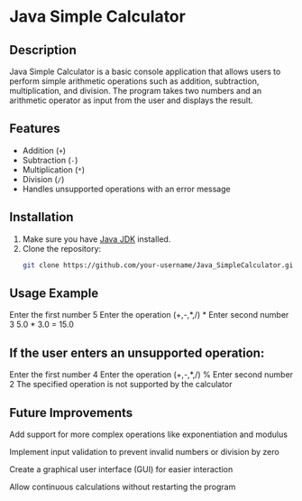 # Java Simple Calculator

## Description
Java Simple Calculator is a basic console application that allows users to perform simple arithmetic operations such as addition, subtraction, multiplication, and division. The program takes two numbers and an arithmetic operator as input from the user and displays the result.

## Features
- Addition (`+`)
- Subtraction (`-`)
- Multiplication (`*`)
- Division (`/`)
- Handles unsupported operations with an error message

## Installation
1. Make sure you have [Java JDK](https://www.oracle.com/java/technologies/javase-jdk11-downloads.html) installed.
2. Clone the repository:
   ```bash
   git clone https://github.com/your-username/Java_SimpleCalculator.git

   
## Usage Example
Enter the first number
5
Enter the operation (+,-,*,/)
*
Enter second number
3
5.0 * 3.0 = 15.0


## If the user enters an unsupported operation:

Enter the first number
4
Enter the operation (+,-,*,/)
%
Enter second number
2
The specified operation is not supported by the calculator


## Future Improvements

Add support for more complex operations like exponentiation and modulus

Implement input validation to prevent invalid numbers or division by zero

Create a graphical user interface (GUI) for easier interaction

Allow continuous calculations without restarting the program
